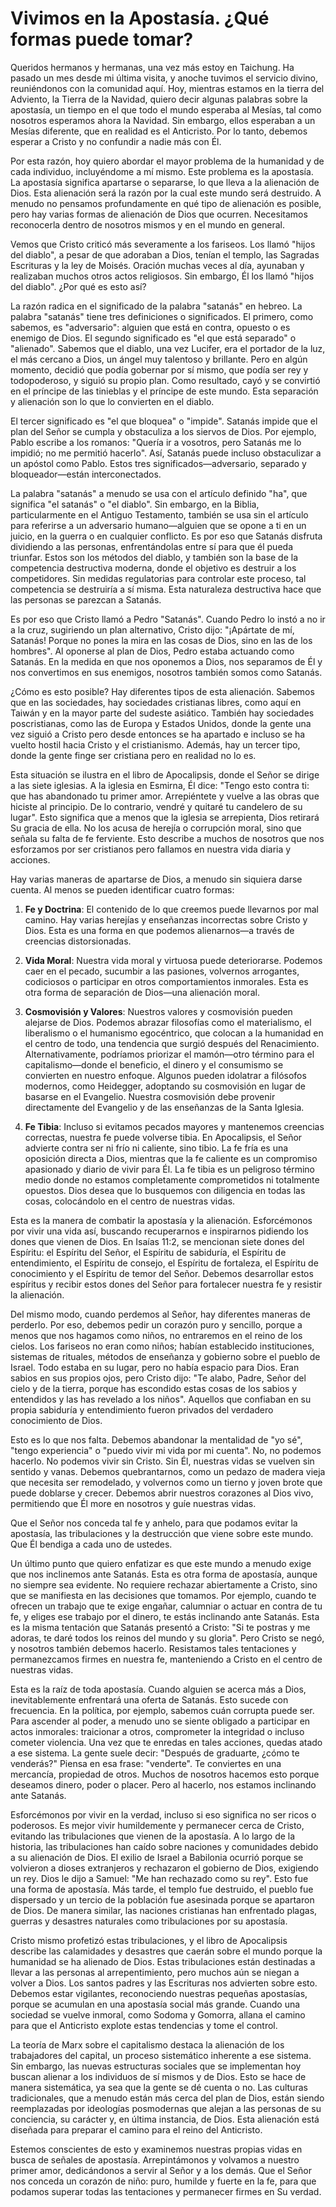 # Vivimos en la Apostasía. ¿Qué formas puede tomar?

Queridos hermanos y hermanas, una vez más estoy en Taichung. Ha pasado un mes desde mi última visita, y anoche tuvimos el servicio divino, reuniéndonos con la comunidad aquí. Hoy, mientras estamos en la tierra del Adviento, la Tierra de la Navidad, quiero decir algunas palabras sobre la apostasía, un tiempo en el que todo el mundo esperaba al Mesías, tal como nosotros esperamos ahora la Navidad. Sin embargo, ellos esperaban a un Mesías diferente, que en realidad es el Anticristo. Por lo tanto, debemos esperar a Cristo y no confundir a nadie más con Él.

Por esta razón, hoy quiero abordar el mayor problema de la humanidad y de cada individuo, incluyéndome a mí mismo. Este problema es la apostasía. La apostasía significa apartarse o separarse, lo que lleva a la alienación de Dios. Esta alienación será la razón por la cual este mundo será destruido. A menudo no pensamos profundamente en qué tipo de alienación es posible, pero hay varias formas de alienación de Dios que ocurren. Necesitamos reconocerla dentro de nosotros mismos y en el mundo en general.

Vemos que Cristo criticó más severamente a los fariseos. Los llamó "hijos del diablo", a pesar de que adoraban a Dios, tenían el templo, las Sagradas Escrituras y la ley de Moisés. Oración muchas veces al día, ayunaban y realizaban muchos otros actos religiosos. Sin embargo, Él los llamó "hijos del diablo". ¿Por qué es esto así?

La razón radica en el significado de la palabra "satanás" en hebreo. La palabra "satanás" tiene tres definiciones o significados. El primero, como sabemos, es "adversario": alguien que está en contra, opuesto o es enemigo de Dios. El segundo significado es "el que está separado" o "alienado". Sabemos que el diablo, una vez Lucifer, era el portador de la luz, el más cercano a Dios, un ángel muy talentoso y brillante. Pero en algún momento, decidió que podía gobernar por sí mismo, que podía ser rey y todopoderoso, y siguió su propio plan. Como resultado, cayó y se convirtió en el príncipe de las tinieblas y el príncipe de este mundo. Esta separación y alienación son lo que lo convierten en el diablo.

El tercer significado es "el que bloquea" o "impide". Satanás impide que el plan del Señor se cumpla y obstaculiza a los siervos de Dios. Por ejemplo, Pablo escribe a los romanos: "Quería ir a vosotros, pero Satanás me lo impidió; no me permitió hacerlo". Así, Satanás puede incluso obstaculizar a un apóstol como Pablo. Estos tres significados—adversario, separado y bloqueador—están interconectados.

La palabra "satanás" a menudo se usa con el artículo definido "ha", que significa "el satanás" o "el diablo". Sin embargo, en la Biblia, particularmente en el Antiguo Testamento, también se usa sin el artículo para referirse a un adversario humano—alguien que se opone a ti en un juicio, en la guerra o en cualquier conflicto. Es por eso que Satanás disfruta dividiendo a las personas, enfrentándolas entre sí para que él pueda triunfar. Estos son los métodos del diablo, y también son la base de la competencia destructiva moderna, donde el objetivo es destruir a los competidores. Sin medidas regulatorias para controlar este proceso, tal competencia se destruiría a sí misma. Esta naturaleza destructiva hace que las personas se parezcan a Satanás.

Es por eso que Cristo llamó a Pedro "Satanás". Cuando Pedro lo instó a no ir a la cruz, sugiriendo un plan alternativo, Cristo dijo: "¡Apártate de mí, Satanás! Porque no pones la mira en las cosas de Dios, sino en las de los hombres". Al oponerse al plan de Dios, Pedro estaba actuando como Satanás. En la medida en que nos oponemos a Dios, nos separamos de Él y nos convertimos en sus enemigos, nosotros también somos como Satanás.

¿Cómo es esto posible? Hay diferentes tipos de esta alienación. Sabemos que en las sociedades, hay sociedades cristianas libres, como aquí en Taiwán y en la mayor parte del sudeste asiático. También hay sociedades poscristianas, como las de Europa y Estados Unidos, donde la gente una vez siguió a Cristo pero desde entonces se ha apartado e incluso se ha vuelto hostil hacia Cristo y el cristianismo. Además, hay un tercer tipo, donde la gente finge ser cristiana pero en realidad no lo es.

Esta situación se ilustra en el libro de Apocalipsis, donde el Señor se dirige a las siete iglesias. A la iglesia en Esmirna, Él dice: "Tengo esto contra ti: que has abandonado tu primer amor. Arrepiéntete y vuelve a las obras que hiciste al principio. De lo contrario, vendré y quitaré tu candelero de su lugar". Esto significa que a menos que la iglesia se arrepienta, Dios retirará Su gracia de ella. No los acusa de herejía o corrupción moral, sino que señala su falta de fe ferviente. Esto describe a muchos de nosotros que nos esforzamos por ser cristianos pero fallamos en nuestra vida diaria y acciones.

Hay varias maneras de apartarse de Dios, a menudo sin siquiera darse cuenta. Al menos se pueden identificar cuatro formas:

1. **Fe y Doctrina**: El contenido de lo que creemos puede llevarnos por mal camino. Hay varias herejías y enseñanzas incorrectas sobre Cristo y Dios. Esta es una forma en que podemos alienarnos—a través de creencias distorsionadas.

2. **Vida Moral**: Nuestra vida moral y virtuosa puede deteriorarse. Podemos caer en el pecado, sucumbir a las pasiones, volvernos arrogantes, codiciosos o participar en otros comportamientos inmorales. Esta es otra forma de separación de Dios—una alienación moral.

3. **Cosmovisión y Valores**: Nuestros valores y cosmovisión pueden alejarse de Dios. Podemos abrazar filosofías como el materialismo, el liberalismo o el humanismo egocéntrico, que colocan a la humanidad en el centro de todo, una tendencia que surgió después del Renacimiento. Alternativamente, podríamos priorizar el mamón—otro término para el capitalismo—donde el beneficio, el dinero y el consumismo se convierten en nuestro enfoque. Algunos pueden idolatrar a filósofos modernos, como Heidegger, adoptando su cosmovisión en lugar de basarse en el Evangelio. Nuestra cosmovisión debe provenir directamente del Evangelio y de las enseñanzas de la Santa Iglesia.

4. **Fe Tibia**: Incluso si evitamos pecados mayores y mantenemos creencias correctas, nuestra fe puede volverse tibia. En Apocalipsis, el Señor advierte contra ser ni frío ni caliente, sino tibio. La fe fría es una oposición directa a Dios, mientras que la fe caliente es un compromiso apasionado y diario de vivir para Él. La fe tibia es un peligroso término medio donde no estamos completamente comprometidos ni totalmente opuestos. Dios desea que lo busquemos con diligencia en todas las cosas, colocándolo en el centro de nuestras vidas.

Esta es la manera de combatir la apostasía y la alienación. Esforcémonos por vivir una vida así, buscando recuperarnos e inspirarnos pidiendo los dones que vienen de Dios. En Isaías 11:2, se mencionan siete dones del Espíritu: el Espíritu del Señor, el Espíritu de sabiduría, el Espíritu de entendimiento, el Espíritu de consejo, el Espíritu de fortaleza, el Espíritu de conocimiento y el Espíritu de temor del Señor. Debemos desarrollar estos espíritus y recibir estos dones del Señor para fortalecer nuestra fe y resistir la alienación.

Del mismo modo, cuando perdemos al Señor, hay diferentes maneras de perderlo. Por eso, debemos pedir un corazón puro y sencillo, porque a menos que nos hagamos como niños, no entraremos en el reino de los cielos. Los fariseos no eran como niños; habían establecido instituciones, sistemas de rituales, métodos de enseñanza y gobierno sobre el pueblo de Israel. Todo estaba en su lugar, pero no había espacio para Dios. Eran sabios en sus propios ojos, pero Cristo dijo: "Te alabo, Padre, Señor del cielo y de la tierra, porque has escondido estas cosas de los sabios y entendidos y las has revelado a los niños". Aquellos que confiaban en su propia sabiduría y entendimiento fueron privados del verdadero conocimiento de Dios.

Esto es lo que nos falta. Debemos abandonar la mentalidad de "yo sé", "tengo experiencia" o "puedo vivir mi vida por mi cuenta". No, no podemos hacerlo. No podemos vivir sin Cristo. Sin Él, nuestras vidas se vuelven sin sentido y vanas. Debemos quebrantarnos, como un pedazo de madera vieja que necesita ser remodelado, y volvernos como un tierno y joven brote que puede doblarse y crecer. Debemos abrir nuestros corazones al Dios vivo, permitiendo que Él more en nosotros y guíe nuestras vidas.

Que el Señor nos conceda tal fe y anhelo, para que podamos evitar la apostasía, las tribulaciones y la destrucción que viene sobre este mundo. Que Él bendiga a cada uno de ustedes.

Un último punto que quiero enfatizar es que este mundo a menudo exige que nos inclinemos ante Satanás. Esta es otra forma de apostasía, aunque no siempre sea evidente. No requiere rechazar abiertamente a Cristo, sino que se manifiesta en las decisiones que tomamos. Por ejemplo, cuando te ofrecen un trabajo que te exige engañar, calumniar o actuar en contra de tu fe, y eliges ese trabajo por el dinero, te estás inclinando ante Satanás. Esta es la misma tentación que Satanás presentó a Cristo: "Si te postras y me adoras, te daré todos los reinos del mundo y su gloria". Pero Cristo se negó, y nosotros también debemos hacerlo. Resistamos tales tentaciones y permanezcamos firmes en nuestra fe, manteniendo a Cristo en el centro de nuestras vidas.

Esta es la raíz de toda apostasía. Cuando alguien se acerca más a Dios, inevitablemente enfrentará una oferta de Satanás. Esto sucede con frecuencia. En la política, por ejemplo, sabemos cuán corrupta puede ser. Para ascender al poder, a menudo uno se siente obligado a participar en actos inmorales: traicionar a otros, comprometer la integridad o incluso cometer violencia. Una vez que te enredas en tales acciones, quedas atado a ese sistema. La gente suele decir: "Después de graduarte, ¿cómo te venderás?" Piensa en esa frase: "venderte". Te conviertes en una mercancía, propiedad de otros. Muchos de nosotros hacemos esto porque deseamos dinero, poder o placer. Pero al hacerlo, nos estamos inclinando ante Satanás.

Esforcémonos por vivir en la verdad, incluso si eso significa no ser ricos o poderosos. Es mejor vivir humildemente y permanecer cerca de Cristo, evitando las tribulaciones que vienen de la apostasía. A lo largo de la historia, las tribulaciones han caído sobre naciones y comunidades debido a su alienación de Dios. El exilio de Israel a Babilonia ocurrió porque se volvieron a dioses extranjeros y rechazaron el gobierno de Dios, exigiendo un rey. Dios le dijo a Samuel: "Me han rechazado como su rey". Esto fue una forma de apostasía. Más tarde, el templo fue destruido, el pueblo fue dispersado y un tercio de la población fue asesinada porque se apartaron de Dios. De manera similar, las naciones cristianas han enfrentado plagas, guerras y desastres naturales como tribulaciones por su apostasía.

Cristo mismo profetizó estas tribulaciones, y el libro de Apocalipsis describe las calamidades y desastres que caerán sobre el mundo porque la humanidad se ha alienado de Dios. Estas tribulaciones están destinadas a llevar a las personas al arrepentimiento, pero muchos aún se niegan a volver a Dios. Los santos padres y las Escrituras nos advierten sobre esto. Debemos estar vigilantes, reconociendo nuestras pequeñas apostasías, porque se acumulan en una apostasía social más grande. Cuando una sociedad se vuelve inmoral, como Sodoma y Gomorra, allana el camino para que el Anticristo explote estas tendencias y tome el control.

La teoría de Marx sobre el capitalismo destaca la alienación de los trabajadores del capital, un proceso sistemático inherente a ese sistema. Sin embargo, las nuevas estructuras sociales que se implementan hoy buscan alienar a los individuos de sí mismos y de Dios. Esto se hace de manera sistemática, ya sea que la gente se dé cuenta o no. Las culturas tradicionales, que a menudo están más cerca del plan de Dios, están siendo reemplazadas por ideologías posmodernas que alejan a las personas de su conciencia, su carácter y, en última instancia, de Dios. Esta alienación está diseñada para preparar el camino para el reino del Anticristo.

Estemos conscientes de esto y examinemos nuestras propias vidas en busca de señales de apostasía. Arrepintámonos y volvamos a nuestro primer amor, dedicándonos a servir al Señor y a los demás. Que el Señor nos conceda un corazón de niño: puro, humilde y fuerte en la fe, para que podamos superar todas las tentaciones y permanecer firmes en Su verdad.

